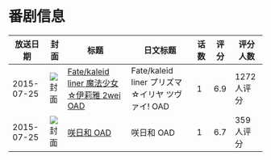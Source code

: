 # 番剧信息

|放送日期|封面|标题|日文标题|话数|评分|评分人数|
|---|---|---|---|---|---|---|
|2015-07-25|![封面](https://lain.bgm.tv/pic/cover/c/cb/0d/107974_Z052S.jpg)|[Fate/kaleid liner 魔法少女☆伊莉雅 2wei OAD](https://bangumi.tv/subject/107974)|Fate/kaleid liner プリズマ☆イリヤ ツヴァイ! OAD|1|6.9|1272人评分|
|2015-07-25|![封面](https://lain.bgm.tv/pic/cover/c/5a/97/114197_iQO1S.jpg)|[咲日和 OAD](https://bangumi.tv/subject/114197)|咲日和 OAD|1|6.7|359人评分|
